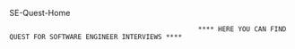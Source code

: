 SE-Quest-Home

                                                   **** HERE YOU CAN FIND QUEST FOR SOFTWARE ENGINEER INTERVIEWS ****
